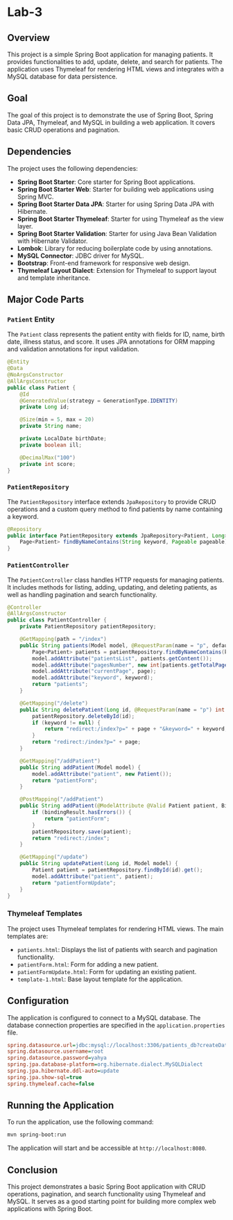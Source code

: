 # Lab-3

## Overview

This project is a simple Spring Boot application for managing patients. It provides functionalities to add, update, delete, and search for patients. The application uses Thymeleaf for rendering HTML views and integrates with a MySQL database for data persistence.

## Goal

The goal of this project is to demonstrate the use of Spring Boot, Spring Data JPA, Thymeleaf, and MySQL in building a web application. It covers basic CRUD operations and pagination.

## Dependencies

The project uses the following dependencies:

- **Spring Boot Starter**: Core starter for Spring Boot applications.
- **Spring Boot Starter Web**: Starter for building web applications using Spring MVC.
- **Spring Boot Starter Data JPA**: Starter for using Spring Data JPA with Hibernate.
- **Spring Boot Starter Thymeleaf**: Starter for using Thymeleaf as the view layer.
- **Spring Boot Starter Validation**: Starter for using Java Bean Validation with Hibernate Validator.
- **Lombok**: Library for reducing boilerplate code by using annotations.
- **MySQL Connector**: JDBC driver for MySQL.
- **Bootstrap**: Front-end framework for responsive web design.
- **Thymeleaf Layout Dialect**: Extension for Thymeleaf to support layout and template inheritance.

## Major Code Parts

### `Patient` Entity

The `Patient` class represents the patient entity with fields for ID, name, birth date, illness status, and score. It uses JPA annotations for ORM mapping and validation annotations for input validation.

```java
@Entity
@Data
@NoArgsConstructor
@AllArgsConstructor
public class Patient {
    @Id
    @GeneratedValue(strategy = GenerationType.IDENTITY)
    private Long id;

    @Size(min = 5, max = 20)
    private String name;

    private LocalDate birthDate;
    private boolean ill;

    @DecimalMax("100")
    private int score;
}
```

### `PatientRepository`

The `PatientRepository` interface extends `JpaRepository` to provide CRUD operations and a custom query method to find patients by name containing a keyword.

```java
@Repository
public interface PatientRepository extends JpaRepository<Patient, Long> {
    Page<Patient> findByNameContains(String keyword, Pageable pageable);
}
```

### `PatientController`

The `PatientController` class handles HTTP requests for managing patients. It includes methods for listing, adding, updating, and deleting patients, as well as handling pagination and search functionality.

```java
@Controller
@AllArgsConstructor
public class PatientController {
    private PatientRepository patientRepository;

    @GetMapping(path = "/index")
    public String patients(Model model, @RequestParam(name = "p", defaultValue = "0") int page, @RequestParam(name = "s", defaultValue = "4") int size, @RequestParam(name = "keyword", defaultValue = "") String keyword) {
        Page<Patient> patients = patientRepository.findByNameContains(keyword, PageRequest.of(page, size));
        model.addAttribute("patientsList", patients.getContent());
        model.addAttribute("pagesNumber", new int[patients.getTotalPages()]);
        model.addAttribute("currentPage", page);
        model.addAttribute("keyword", keyword);
        return "patients";
    }

    @GetMapping("/delete")
    public String deletePatient(Long id, @RequestParam(name = "p") int page, @RequestParam(required = false) String keyword) {
        patientRepository.deleteById(id);
        if (keyword != null) {
            return "redirect:/index?p=" + page + "&keyword=" + keyword;
        }
        return "redirect:/index?p=" + page;
    }

    @GetMapping("/addPatient")
    public String addPatient(Model model) {
        model.addAttribute("patient", new Patient());
        return "patientForm";
    }

    @PostMapping("/addPatient")
    public String addPatient(@ModelAttribute @Valid Patient patient, BindingResult bindingResult) {
        if (bindingResult.hasErrors()) {
            return "patientForm";
        }
        patientRepository.save(patient);
        return "redirect:/index";
    }

    @GetMapping("/update")
    public String updatePatient(Long id, Model model) {
        Patient patient = patientRepository.findById(id).get();
        model.addAttribute("patient", patient);
        return "patientFormUpdate";
    }
}
```

### Thymeleaf Templates

The project uses Thymeleaf templates for rendering HTML views. The main templates are:

- `patients.html`: Displays the list of patients with search and pagination functionality.
- `patientForm.html`: Form for adding a new patient.
- `patientFormUpdate.html`: Form for updating an existing patient.
- `template-1.html`: Base layout template for the application.

## Configuration

The application is configured to connect to a MySQL database. The database connection properties are specified in the `application.properties` file.

```ini
spring.datasource.url=jdbc:mysql://localhost:3306/patients_db?createDatabaseIfNotExist=true
spring.datasource.username=root
spring.datasource.password=yahya
spring.jpa.database-platform=org.hibernate.dialect.MySQLDialect
spring.jpa.hibernate.ddl-auto=update
spring.jpa.show-sql=true
spring.thymeleaf.cache=false
```

## Running the Application

To run the application, use the following command:

```bash
mvn spring-boot:run
```

The application will start and be accessible at `http://localhost:8080`.

## Conclusion

This project demonstrates a basic Spring Boot application with CRUD operations, pagination, and search functionality using Thymeleaf and MySQL. It serves as a good starting point for building more complex web applications with Spring Boot.
